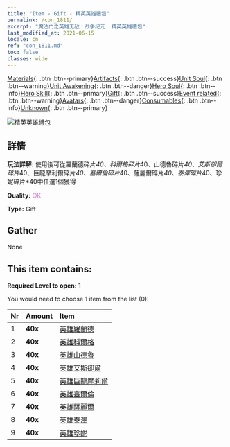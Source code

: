 ```yaml
---
title: "Item - Gift - 精英英雄禮包"
permalink: /con_1811/
excerpt: "魔法门之英雄无敌：战争纪元  精英英雄禮包"
last_modified_at: 2021-06-15
locale: cn
ref: "con_1811.md"
toc: false
classes: wide
---
```

 [Materials](/ItemsCN/){: .btn .btn--primary}[Artifacts](/ItemsCN/Artifacts/){: .btn .btn--success}[Unit Soul](/ItemsCN/UnitSoul/){: .btn .btn--warning}[Unit Awakening](/ItemsCN/UnitAwakening/){: .btn .btn--danger}[Hero Soul](/ItemsCN/HeroSoul/){: .btn .btn--info}[Hero Skill](/ItemsCN/HeroSkill/){: .btn .btn--primary}[Gift](/ItemsCN/Gift/){: .btn .btn--success}[Event related](/ItemsCN/Events/){: .btn .btn--warning}[Avatars](/ItemsCN/Avatars/){: .btn .btn--danger}[Consumables](/ItemsCN/Consumables/){: .btn .btn--info}[Unknown](/ItemsCN/Unknown/){: .btn .btn--primary}

 ![精英英雄禮包](/images/t/i_907065.png)

## 詳情
 **玩法詳解:** 使用後可從羅蘭德碎片*40、科爾格碎片*40、山德魯碎片*40、艾斯卻爾碎片*40、巨龍摩利爾碎片*40、塞爾倫碎片*40、薩麗爾碎片*40、泰澤碎片*40、珍妮碎片*40中任選1個獲得

 **Quality:** <span style="color: #DA70D6">OK</span>

 **Type:** Gift

## Gather

  None

## This item contains:

 **Required Level to open:** 1

 You would need to choose 1 item from the list (0):

  | Nr | Amount |     Item    |
  |:---|:-------|:------------|
  | 1 |  **40x** | [英雄羅蘭德](/cn/Items/her_362/) |  | 
  | 2 |  **40x** | [英雄科爾格](/cn/Items/her_374/) |  | 
  | 3 |  **40x** | [英雄山德魯](/cn/Items/her_371/) |  | 
  | 4 |  **40x** | [英雄艾斯卻爾](/cn/Items/her_388/) |  | 
  | 5 |  **40x** | [英雄巨龍摩莉爾](/cn/Items/her_390/) |  | 
  | 6 |  **40x** | [英雄塞爾倫](/cn/Items/her_383/) |  | 
  | 7 |  **40x** | [英雄薩麗爾](/cn/Items/her_382/) |  | 
  | 8 |  **40x** | [英雄泰澤](/cn/Items/her_393/) |  | 
  | 9 |  **40x** | [英雄珍妮](/cn/Items/her_369/) |  | 
